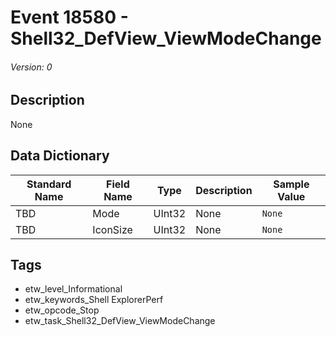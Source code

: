 # Event 18580 - Shell32_DefView_ViewModeChange
###### Version: 0

## Description
None

## Data Dictionary
|Standard Name|Field Name|Type|Description|Sample Value|
|---|---|---|---|---|
|TBD|Mode|UInt32|None|`None`|
|TBD|IconSize|UInt32|None|`None`|

## Tags
* etw_level_Informational
* etw_keywords_Shell ExplorerPerf
* etw_opcode_Stop
* etw_task_Shell32_DefView_ViewModeChange